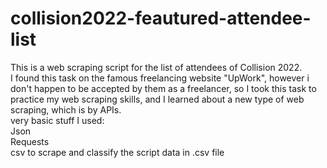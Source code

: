 # collision2022-feautured-attendee-list
This is a web scraping script for the list of attendees of Collision 2022.  
I found this task on the famous freelancing website "UpWork", however i don't happen to be accepted by them as a freelancer, so I took this task to practice my web scraping skills, and I learned about a new type of web scraping, which is by APIs.    
very basic stuff
I used:  
  Json  
  Requests  
   csv  to scrape and classify the script data in .csv file
